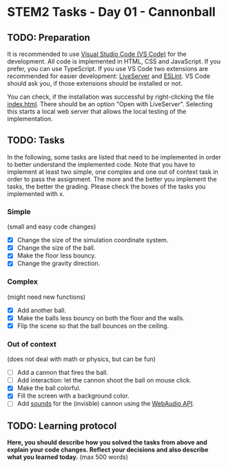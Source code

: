# STEM2 Tasks - Day 01 - Cannonball

## TODO: Preparation

It is recommended to use [Visual Studio Code (VS Code)](https://code.visualstudio.com/) for the development. All code is implemented in HTML, CSS and JavaScript. If you prefer, you can use TypeScript. If you use VS Code two extensions are recommended for easier development: [LiveServer](https://marketplace.visualstudio.com/items/?itemName=ritwickdey.LiveServer) and [ESLint](https://marketplace.visualstudio.com/items/?itemName=dbaeumer.vscode-eslint). VS Code should ask you, if those extensions should be installed or not.

You can check, if the installation was successful by right-clicking the file [index.html](index.html). There should be an option "Open with LiveServer". Selecting this starts a local web server that allows the local testing of the implementation.

## TODO: Tasks

In the following, some tasks are listed that need to be implemented in order to better understand the implemented code. Note that you have to implement at least two simple, one complex and one out of context task in order to pass the assignment. The more and the better you implement the tasks, the better the grading. Please check the boxes of the tasks you implemented with x.

### Simple

(small and easy code changes)

- [x] Change the size of the simulation coordinate system.
- [x] Change the size of the ball.
- [x] Make the floor less bouncy.
- [x] Change the gravity direction.

### Complex

(might need new functions)

- [x] Add another ball.
- [x] Make the balls less bouncy on both the floor and the walls.
- [x] Flip the scene so that the ball bounces on the ceiling.

### Out of context

(does not deal with math or physics, but can be fun)

- [ ] Add a cannon that fires the ball.
- [ ] Add interaction: let the cannon shoot the ball on mouse click.
- [x] Make the ball colorful.
- [x] Fill the screen with a background color.
- [ ] Add [sounds](https://pixabay.com/sound-effects/search/cannon/) for the (invisble) cannon using the [WebAudio API](https://developer.mozilla.org/en-US/docs/Web/API/Web_Audio_API).

## TODO: Learning protocol

**Here, you should describe how you solved the tasks from above and explain your code changes. Reflect your decisions and also describe what you learned today.** (max 500 words)